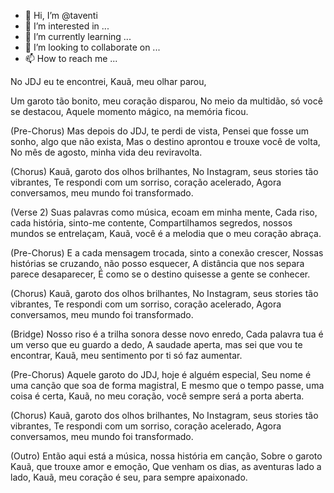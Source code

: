 - 👋 Hi, I’m @taventi
- 👀 I’m interested in ...
- 🌱 I’m currently learning ...
- 💞️ I’m looking to collaborate on ...
- 📫 How to reach me ...

<!---
taventi/taventi is a ✨ special ✨ repository because its `README.md` (this file) appears on your GitHub profile.
You can click the Preview link to take a look at your changes.
--->No JDJ eu te encontrei, Kauã, meu olhar parou,
Um garoto tão bonito, meu coração disparou,
No meio da multidão, só você se destacou,
Aquele momento mágico, na memória ficou.

(Pre-Chorus)
Mas depois do JDJ, te perdi de vista,
Pensei que fosse um sonho, algo que não exista,
Mas o destino aprontou e trouxe você de volta,
No mês de agosto, minha vida deu reviravolta.

(Chorus)
Kauã, garoto dos olhos brilhantes,
No Instagram, seus stories tão vibrantes,
Te respondi com um sorriso, coração acelerado,
Agora conversamos, meu mundo foi transformado.

(Verse 2)
Suas palavras como música, ecoam em minha mente,
Cada riso, cada história, sinto-me contente,
Compartilhamos segredos, nossos mundos se entrelaçam,
Kauã, você é a melodia que o meu coração abraça.

(Pre-Chorus)
E a cada mensagem trocada, sinto a conexão crescer,
Nossas histórias se cruzando, não posso esquecer,
A distância que nos separa parece desaparecer,
É como se o destino quisesse a gente se conhecer.

(Chorus)
Kauã, garoto dos olhos brilhantes,
No Instagram, seus stories tão vibrantes,
Te respondi com um sorriso, coração acelerado,
Agora conversamos, meu mundo foi transformado.

(Bridge)
Nosso riso é a trilha sonora desse novo enredo,
Cada palavra tua é um verso que eu guardo a dedo,
A saudade aperta, mas sei que vou te encontrar,
Kauã, meu sentimento por ti só faz aumentar.

(Pre-Chorus)
Aquele garoto do JDJ, hoje é alguém especial,
Seu nome é uma canção que soa de forma magistral,
E mesmo que o tempo passe, uma coisa é certa,
Kauã, no meu coração, você sempre será a porta aberta.

(Chorus)
Kauã, garoto dos olhos brilhantes,
No Instagram, seus stories tão vibrantes,
Te respondi com um sorriso, coração acelerado,
Agora conversamos, meu mundo foi transformado.

(Outro)
Então aqui está a música, nossa história em canção,
Sobre o garoto Kauã, que trouxe amor e emoção,
Que venham os dias, as aventuras lado a lado,
Kauã, meu coração é seu, para sempre apaixonado.
